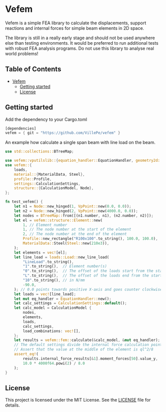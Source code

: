 # Vefem

Vefem is a simple FEA library to calculate the displacements, support reactions and internal forces
for simple beam elements in 2D space.

The library is still in a really early stage and should not be used anywhere else than testing environments.
It would be preferred to run additional tests with robust FEA analysis programs. Do not use this library
to analyse real world problems!

## Table of Contents

- [Vefem](#vefem)
  - [Getting started](#getting-started)
  - [License](#license)

## Getting started

Add the dependency to your Cargo.toml
```rust
[dependencies]
vefem = { git = "https://github.com/VillePe/vefem" }
```

An example how calculate a single span beam with line load on the beam.
```rust
use std::collections::BTreeMap;

use vefem::vputilslib::{equation_handler::EquationHandler, geometry2d::VpPoint};
use vefem::{
    loads,
    material::{MaterialData, Steel},
    profile::Profile,
    settings::CalculationSettings,
    structure::{CalculationModel, Node},
};

fn test_vefem() {
    let n1 = Node::new_hinged(1, VpPoint::new(0.0, 0.0));
    let n2 = Node::new_hinged(2, VpPoint::new(4000.0, 0.0));
    let nodes = BTreeMap::from([(n1.number, n1), (n2.number, n2)]);
    let el = vefem::structure::Element::new(
        1, // Element number
        1, // The node number at the start of the element
        2, // The node number at the end of the element
        Profile::new_rectangle("R100x100".to_string(), 100.0, 100.0),
        MaterialData::Steel(Steel::new(210e3)),
    );
    let elements = vec![el];
    let line_load = loads::Load::new_line_load(
        "LineLoad".to_string(),
        "1".to_string(),  // Element number(s)
        "0".to_string(),  // The offset of the loads start from the start of the element
        "L".to_string(),  // The offset of the loads end from the start of the element
        "10".to_string(), // in N/mm
        -90.0,
    ); // 0.0 points towards positive X-axis and goes counter clockwise
    let loads = vec![line_load];
    let mut eq_handler = EquationHandler::new();
    let calc_settings = CalculationSettings::default();
    let calc_model = CalculationModel {
        nodes,
        elements,
        loads,
        calc_settings,
        load_combinations: vec![],
    };
    let results = vefem::fem::calculate(&calc_model, &mut eq_handler);
    // The default settings divide the internal force calculation points into 100 intervals.
    // Assert that the value at the middle of the element is ql^2/8
    assert_eq!(
        results.internal_force_results[&1].moment_forces[50].value_y,
        10.0 * 4000f64.powi(2) / 8.0
    );
}
```

## License

This project is licensed under the MIT License. See the [LICENSE](LICENSE) file for details.

